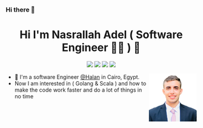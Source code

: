 ### Hi there 👋
<h1 align="center">  Hi I'm Nasrallah Adel ( Software Engineer 👨‍💻 ) 👋</h1>
<p align="center">
    <a href="https://twitter.com/Nasrallah_AdeL5"><img src="https://img.shields.io/badge/twitter-%231FA1F1?style=flat&logo=twitter&logoColor=white"/></a>
    <a href="https://www.linkedin.com/in/nasradelnasr"><img src="https://img.shields.io/badge/linkedin-%230177B5?style=flat&logo=linkedin&logoColor=white"/></a>
    <a href="https://www.youtube.com/c/Nasrallah_Adel"><img src="https://img.shields.io/badge/youtube-%23FF0000?style=flat&logo=youtube&logoColor=white"/></a>
    <a href="https://www.instagram.com/nasrallah_adel"><img src="https://img.shields.io/badge/instagram-%23E4415F?style=flat&logo=instagram&logoColor=white"/></a>
  </p>
  <img src="https://github.com/Nasrallah-Adel/Nasrallah-Adel/blob/master/15176444.png" align="right" width="25%"/>
  
  
  
  - 🔭 I'm a software Engineer [@Halan](https://www.halan.com) in Cairo, Egypt.
  - Now I am interested in ( Golang & Scala ) and how to make the code work faster and do a lot of things in no time 
  
<!--
**Nasrallah-Adel/Nasrallah-Adel** is a ✨ _special_ ✨ repository because its `README.md` (this file) appears on your GitHub profile.

Here are some ideas to get you started:

- 🔭 I’m currently working on ...
- 🌱 I’m currently learning ...
- 👯 I’m looking to collaborate on ...
- 🤔 I’m looking for help with ...
- 💬 Ask me about ...
- 📫 How to reach me: ...
- 😄 Pronouns: ...
- ⚡ Fun fact: ...
-->

